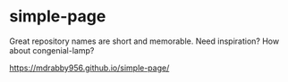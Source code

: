 # simple-page
Great repository names are short and memorable. Need inspiration? How about congenial-lamp?


https://mdrabby956.github.io/simple-page/
